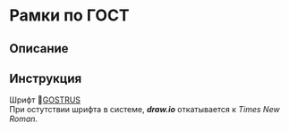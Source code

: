 # Рамки по ГОСТ

## Описание

## Инструкция

Шрифт 📄[GOSTRUS](https://fontlibrary.org/ru/font/gostrus-type-a)\
При остутствии шрифта в системе, _**draw.io**_ откатывается к _Times New Roman_.
